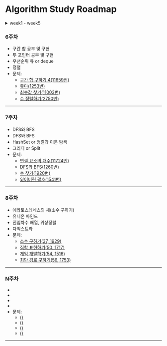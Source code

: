 # Algorithm Study Roadmap

<details>
<summary>week1 - week5</summary>

## 1. 초급(1주차)

### 1주차

- 구간 합 공부 및 구현
- 투 포인터 공부 및 구현
- 버블소트 공부 및 구현
- 이진탐색 공부 및 구현(이거 나중에 많이 활용됨!)
- 완전 탐색 공부 및 구현(시뮬레이션 문제)
- 문제:
    - [구간합1](https://www.acmicpc.net/problem/11659) (구현 연습용)
    - [구간합2](https://www.acmicpc.net/problem/11660)
    - [투 포인터](https://www.acmicpc.net/problem/2018)
    - [버블소트](https://www.acmicpc.net/problem/2750)
    - [이진탐색](https://www.acmicpc.net/problem/1920)
    - [완전탐색](https://www.acmicpc.net/problem/2798)

---

## 2. 중급(2~3주차)

### 2주차 - 월~화

- 스택 공부 및 구현
- 스택 활용 괄호 검사 구현
- 스택 활용 후위 표기법 구현
- 문제:
    - [스택](https://www.acmicpc.net/problem/10828) (구현 연습용)
    - [괄호검사](https://www.acmicpc.net/problem/9012) (코테 쉬운문제 정도)
    - [후위표기법](https://www.acmicpc.net/problem/1918)

### 2주차 - 수~금

- DFS 공부
- 스택 활용 DFS 구현
- 큐 공부 및 구현
- 원형 큐 공부 및 구현
- 큐를 활용한 BFS 공부 및 구현
- 문제:
    - [DFS](https://www.acmicpc.net/problem/2606)
    - [BFS](https://www.acmicpc.net/problem/1697)
    - [DFS/BFS](https://www.acmicpc.net/problem/1206)

### 3주차 - 월~화

- 재귀함수 => 팩토리얼, 피보나치 함수 구현
- 재귀 활용 DFS(코테 단골)
- 순열, 조합 재귀 함수로 공부 및 구현
- 그리디 공부 및 구현
- 문제:
    - [DFS + 조합](https://www.acmicpc.net/problem/17471) (코테st DFS)
    - [그리디](https://www.acmicpc.net/problem/2839) (연습용)
    - [그리디](https://www.acmicpc.net/problem/1931) (코테st 그리디)

### 3주차 - 수~목

- 트리의 종류와 특성 공부(이진트리, 포화이진트리, 완전이진트리)
- 트리 표현 1: 자식을 인덱스, 부모를 값으로
- 트리 표현 2: 부모 배열, 자식 배열 따로 하는 법(이진 트리처럼 자식 개수가 한정적일 때)
- 전, 중, 후위 순회 공부 및 구현
- 힙 공부 및 구현(최소힙, 최대힙, 우선순위 큐 등)
- 문제:
    - [트리](https://www.acmicpc.net/problem/11725)
    - [전, 중, 후위 순회](https://www.acmicpc.net/problem/1991)

### 3주차 - 금

- 서로소 집합(Disjoint-Set)과 Union-Find 공부 및 구현
- 문제:
    - [서로소 집합](https://www.acmicpc.net/problem/1717)

---

## 3. 고급(4~5주차)

### 4주차

- 다익스트라(Dijkstra) 공부 및 구현
- 최소신장트리(MST) 공부 및 구현(Prim, Kruskal)
- 문제:
    - [다익스트라(1753번)](https://www.acmicpc.net/problem/1753)
    - [최소신장트리(MST)(1922번)](https://www.acmicpc.net/problem/1922)

### 5주차

- 백 트래킹 공부 및 구현
- DP 공부 및 구현
- 문제:
    - [백 트래킹(1987)](https://www.acmicpc.net/problem/1987)
    - [DP(9095번)](https://www.acmicpc.net/problem/9095)

### 기타 기억나는 유명한 문제들

*이거는 위에 것들 다 하고나면 나~~중에 찾아보고 해봅시다*

- [외판원 순회](https://www.acmicpc.net/problem/2098)
- [냅색(그리디)](https://www.acmicpc.net/problem/1450)
- [N-Queen(백트래킹)](https://www.acmicpc.net/problem/9663)
- 분할 정복
---
</details>

### 6주차

- 구간 합 공부 및 구현
- 투 포인터 공부 및 구현
- 우선순위 큐 or deque
- 정렬
- 문제:
    - [구간 합 구하기 4(11659번)](https://www.acmicpc.net/problem/11659)
    - [좋다(1253번)](https://www.acmicpc.net/problem/1253)
    - [최솟값 찾기(11003번)](https://www.acmicpc.net/problem/11003)
    - [수 정렬하기(2750번)](https://www.acmicpc.net/problem/2750)
      
---

### 7주차

- DFS와 BFS
- DFS와 BFS
- HashSet or 정렬과 이분 탐색
- 그리디 or Split
- 문제:
    - [연결 요소의 개수(11724번)](https://www.acmicpc.net/problem/11724)
    - [DFS와 BFS(1260번)](https://www.acmicpc.net/problem/1260)
    - [수 찾기(1920번)](https://www.acmicpc.net/problem/1920)
    - [잃어버린 괄호(1541번)](https://www.acmicpc.net/problem/1541)
 
---

### 8주차

- 에라토스테네스의 체(소수 구하기)
- 유니온 파인드
- 진입차수 배열, 위상정렬
- 다익스트라
- 문제:
    - [소수 구하기(37, 1929)](https://www.acmicpc.net/problem/1929)
    - [집합 표현하기(50, 1717)](https://www.acmicpc.net/problem/1717)
    - [게임 개발하기(54, 1516)](https://www.acmicpc.net/problem/1516)
    - [최단 경로 구하기(56, 1753)](https://www.acmicpc.net/problem/1753)
 
---

### N주차

- 
- 
- 
- 
- 문제:
    - [()]()
    - [()]()
    - [()]()
    - [()]()
 
---
